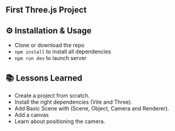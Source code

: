 ## First Three.js Project

## ⚙️ Installation & Usage

- Clone or download the repo
- `npm install` to install all dependencies
- `npm run dev` to launch server

## 📚 Lessons Learned

- Create a project from scratch.
- Install the right dependencies (Vite and Three).
- Add Basic Scene with (Scene, Object, Camera and Renderer).
- Add a canvas
- Learn about positioning the camera.
